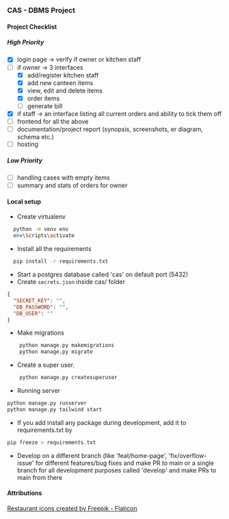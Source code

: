 ### CAS - DBMS Project

#### Project Checklist

##### High Priority

- [x] login page -> verify if owner or kitchen staff
- [ ] if owner -> 3 interfaces
  - [x] add/register kitchen staff
  - [x] add new canteen items
  - [x] view, edit and delete items
  - [x] order items
  - [ ] generate bill
- [x] if staff -> an interface listing all current orders and ability to tick them off
- [ ] frontend for all the above
- [ ] documentation/project report (synopsis, screenshots, er diagram, schema etc.)
- [ ] hosting

##### Low Priority

- [ ] handling cases with empty items
- [ ] summary and stats of orders for owner

#### Local setup

- Create virtualenv

```bash
  python -m venv env
  env\Scripts\activate
```

- Install all the requirements

```bash
  pip install -r requirements.txt
```

- Start a postgres database called 'cas' on default port (5432)
- Create `secrets.json` inside cas/ folder

```json
{
  "SECRET_KEY": "",
  "DB_PASSWORD": "",
  "DB_USER": ""
}
```

- Make migrations

```bash
    python manage.py makemigrations
    python manage.py migrate
```

- Create a super user.

```bash
    python manage.py createsuperuser
```

- Running server

```bash
python manage.py runserver
python manage.py tailwind start
```

- If you add install any package during development, add it to requirements.txt by

```bash
pip freeze > requirements.txt
```

- Develop on a different branch (like 'feat/home-page', 'fix/overflow-issue' for different features/bug fixes and make PR to main or a single branch for all development purposes called 'develop' and make PRs to main from there

#### Attributions

[Restaurant icons created by Freepik - Flaticon](https://www.flaticon.com/free-icons/restaurant)
